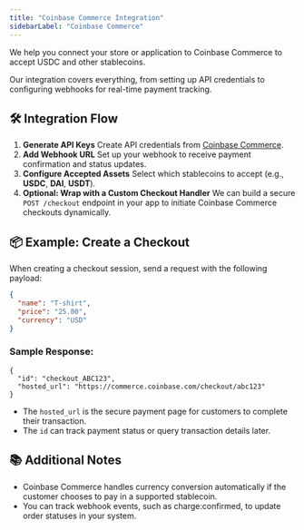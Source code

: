 ```yaml
---
title: "Coinbase Commerce Integration"
sidebarLabel: "Coinbase Commerce"
---
```

We help you connect your store or application to Coinbase Commerce to accept USDC and other stablecoins.

Our integration covers everything, from setting up API credentials to configuring webhooks for real-time payment tracking.

## 🛠 Integration Flow

1. **Generate API Keys**
   Create API credentials from [Coinbase Commerce](https://commerce.coinbase.com).
2. **Add Webhook URL**
   Set up your webhook to receive payment confirmation and status updates.
3. **Configure Accepted Assets**
   Select which stablecoins to accept (e.g., **USDC**, **DAI**, **USDT**).
4. **Optional: Wrap with a Custom Checkout Handler**
   We can build a secure `POST /checkout` endpoint in your app to initiate Coinbase Commerce checkouts dynamically.

## 📦 Example: Create a Checkout

When creating a checkout session, send a request with the following payload:

```json
{
  "name": "T-shirt",
  "price": "25.00",
  "currency": "USD"
}
```

### Sample Response:

```
{
  "id": "checkout_ABC123",
  "hosted_url": "https://commerce.coinbase.com/checkout/abc123"
}
```

- The `hosted_url` is the secure payment page for customers to complete their transaction.
- The `id` can track payment status or query transaction details later.

## 📚 Additional Notes

- Coinbase Commerce handles currency conversion automatically if the customer chooses to pay in a supported stablecoin.
- You can track webhook events, such as charge:confirmed, to update order statuses in your system.